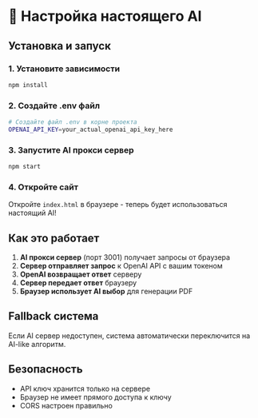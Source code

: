 # 🤖 Настройка настоящего AI

## Установка и запуск

### 1. Установите зависимости
```bash
npm install
```

### 2. Создайте .env файл
```bash
# Создайте файл .env в корне проекта
OPENAI_API_KEY=your_actual_openai_api_key_here
```

### 3. Запустите AI прокси сервер
```bash
npm start
```

### 4. Откройте сайт
Откройте `index.html` в браузере - теперь будет использоваться настоящий AI!

## Как это работает

1. **AI прокси сервер** (порт 3001) получает запросы от браузера
2. **Сервер отправляет запрос** к OpenAI API с вашим токеном
3. **OpenAI возвращает ответ** серверу
4. **Сервер передает ответ** браузеру
5. **Браузер использует AI выбор** для генерации PDF

## Fallback система

Если AI сервер недоступен, система автоматически переключится на AI-like алгоритм.

## Безопасность

- API ключ хранится только на сервере
- Браузер не имеет прямого доступа к ключу
- CORS настроен правильно

